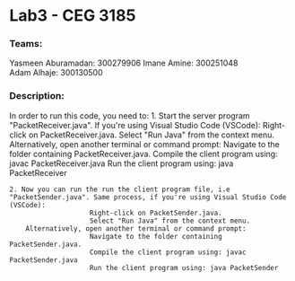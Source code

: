 # Lab3 - CEG 3185

### Teams:

Yasmeen Aburamadan: 300279906 
Imane Amine: 300251048  
Adam Alhaje: 300130500 

### Description:

In order to run this code, you need to:
    1. Start the server program "PacketReceiver.java". If you're using Visual Studio Code (VSCode):
                        Right-click on PacketReceiver.java.
                        Select "Run Java" from the context menu.
        Alternatively, open another terminal or command prompt:
                        Navigate to the folder containing PacketReceiver.java.
                        Compile the client program using: javac PacketReceiver.java
                        Run the client program using: java PacketReceiver
    
    2. Now you can run the run the client program file, i.e "PacketSender.java". Same process, if you're using Visual Studio Code (VSCode):
                        Right-click on PacketSender.java.
                        Select "Run Java" from the context menu.
        Alternatively, open another terminal or command prompt:
                        Navigate to the folder containing PacketSender.java.
                        Compile the client program using: javac PacketSender.java
                        Run the client program using: java PacketSender


